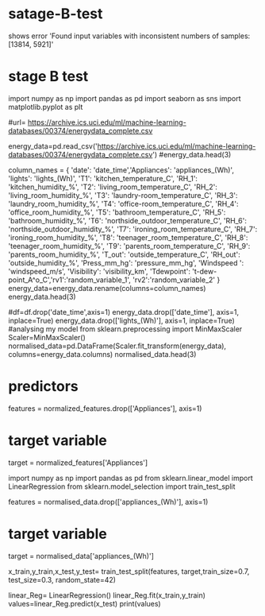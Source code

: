# satage-B-test
shows error 'Found input variables with inconsistent numbers of samples: [13814, 5921]'
# stage B test
import numpy as np
import pandas as pd
import seaborn as sns
import matplotlib.pyplot as plt

#url= https://archive.ics.uci.edu/ml/machine-learning-databases/00374/energydata_complete.csv

energy_data=pd.read_csv('https://archive.ics.uci.edu/ml/machine-learning-databases/00374/energydata_complete.csv')
#energy_data.head(3)

column_names = { 'date': 'date_time','Appliances': 'appliances_(Wh)', 'lights': 'lights_(Wh)',
                'T1': 'kitchen_temperature_C', 'RH_1': 'kitchen_humidity_%', 
                'T2': 'living_room_temperature_C', 'RH_2': 'living_room_humidity_%', 
                'T3': 'laundry-room_temperature_C', 'RH_3': 'laundry_room_humidity_%', 
                'T4': 'office-room_temperature_C', 'RH_4': 'office_room_humidity_%', 
                'T5': 'bathroom_temperature_C', 'RH_5': 'bathroom_humidity_%', 
                'T6': 'northside_outdoor_temperature_C', 'RH_6': 'northside_outdoor_humidity_%', 
                'T7': 'ironing_room_temperature_C', 'RH_7': 'ironing_room_humidity_%', 
                'T8': 'teenager_room_temperature_C', 'RH_8': 'teenager_room_humidity_%', 
                'T9': 'parents_room_temperature_C', 'RH_9': 'parents_room_humidity_%', 
                'T_out': 'outside_temperature_C', 'RH_out': 'outside_humidity_%', 
                'Press_mm_hg': 'pressure_mm_hg', 'Windspeed ': 'windspeed_m/s', 
                'Visibility': 'visibility_km', 'Tdewpoint': 't-dew-point_A^o_C','rv1':'random_variable_1',
                'rv2':'random_variable_2'
               }
energy_data=energy_data.rename(columns=column_names)
energy_data.head(3)

#df=df.drop('date_time',axis=1)
energy_data.drop(['date_time'], axis=1, inplace=True)
energy_data.drop(['lights_(Wh)'], axis=1, inplace=True)
#analysing my model
from sklearn.preprocessing import MinMaxScaler
Scaler=MinMaxScaler()
normalised_data=pd.DataFrame(Scaler.fit_transform(energy_data), columns=energy_data.columns)
normalised_data.head(3)

# predictors
features = normalized_features.drop(['Appliances'], axis=1)

# target variable
target = normalized_features['Appliances']

import numpy as np
import pandas as pd
from sklearn.linear_model import LinearRegression
from sklearn.model_selection import train_test_split


features = normalised_data.drop(['appliances_(Wh)'], axis=1)

# target variable
target = normalised_data['appliances_(Wh)']

x_train,y_train,x_test,y_test= train_test_split(features, target,train_size=0.7, test_size=0.3, random_state=42)

linear_Reg= LinearRegression()
linear_Reg.fit(x_train,y_train)
values=linear_Reg.predict(x_test)
print(values)
